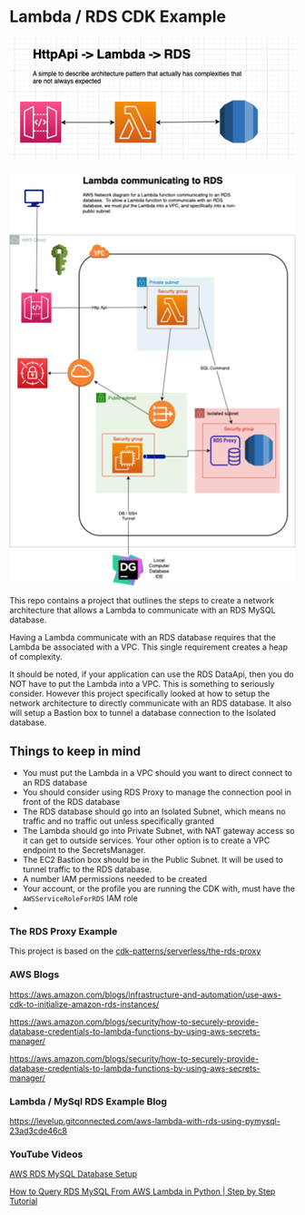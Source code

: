 
# Lambda / RDS CDK Example
![LRDSSIMPLE](./media/title_splash.png)

![LRDS](./docs/LambdaRDSNetwork.drawio.png)

This repo contains a project that outlines the steps to create a network architecture that allows a Lambda to communicate with an RDS MySQL database.

Having a Lambda communicate with an RDS database requires that the Lambda be associated with a VPC.  This single requirement creates a heap of complexity.

It should be noted, if your application can use the RDS DataApi, then you do NOT have to put the Lambda into a VPC.  This is something to seriously consider.  However this project specifically looked at how to setup the network architecture to directly communicate with an RDS database.  It also will setup a Bastion box to tunnel a database connection to the Isolated database.

## Things to keep in mind

* You must put the Lambda in a VPC should you want to direct connect to an RDS database
* You should consider using RDS Proxy to manage the connection pool in front of the RDS database
* The RDS database should go into an Isolated Subnet, which means no traffic and no traffic out unless specifically granted
* The Lambda should go into Private Subnet, with NAT gateway access so it can get to outside services.  Your other option is to create a VPC endpoint to the SecretsManager.
* The EC2 Bastion box should be in the Public Subnet. It will be used to tunnel traffic to the RDS database.
* A number IAM permissions needed to be created
* Your account, or the profile you are running the CDK with, must have the `AWSServiceRoleForRDS` IAM role
* 



### The RDS Proxy Example

This project is based on the [cdk-patterns/serverless/the-rds-proxy](https://github.com/cdk-patterns/serverless/tree/main/the-rds-proxy)

### AWS Blogs

https://aws.amazon.com/blogs/infrastructure-and-automation/use-aws-cdk-to-initialize-amazon-rds-instances/

https://aws.amazon.com/blogs/security/how-to-securely-provide-database-credentials-to-lambda-functions-by-using-aws-secrets-manager/

https://aws.amazon.com/blogs/security/how-to-securely-provide-database-credentials-to-lambda-functions-by-using-aws-secrets-manager/

### Lambda / MySql RDS Example Blog

https://levelup.gitconnected.com/aws-lambda-with-rds-using-pymysql-23ad3cde46c8

### YouTube Videos

[AWS RDS MySQL Database Setup](https://www.youtube.com/watch?v=Ng_zi11N4_c&t=0s)

[How to Query RDS MySQL From AWS Lambda in Python | Step by Step Tutorial](https://www.youtube.com/watch?v=vyLvmPkQZkI)
